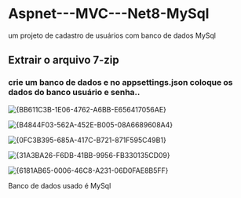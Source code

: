 # Aspnet---MVC---Net8-MySql
um projeto de cadastro de usuários com banco de dados MySql



## Extrair o arquivo 7-zip
### crie um banco de dados e no appsettings.json coloque os dados do banco usuário e senha..

![{BB611C3B-1E06-4762-A6BB-E656417056AE}](https://github.com/user-attachments/assets/3415b6d1-5a42-4817-94c5-87177ad41e90)

![{B4844F03-562A-452E-B005-08A6689608A4}](https://github.com/user-attachments/assets/0f2dceea-8e49-44e0-90f4-6646b56fbdcb)

![{0FC3B395-685A-417C-B721-871F595C49B1}](https://github.com/user-attachments/assets/928921e8-120b-42e8-943c-caf78dcffd54)

![{31A3BA26-F6DB-41BB-9956-FB330135CD09}](https://github.com/user-attachments/assets/f77ca3ea-7fa1-4051-8c1b-c334ae7d4ca2)

![{6181AB65-0006-46C8-A231-06D0FAE8B5FF}](https://github.com/user-attachments/assets/8c2c498d-f1a9-4c90-bbf2-fb3ff6900f72)


Banco de dados usado é MySql
